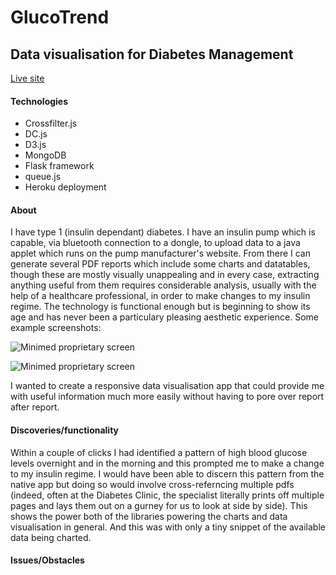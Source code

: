 # GlucoTrend
## Data visualisation for Diabetes Management

[Live site](https://gluco-trend.herokuapp.com/)

#### Technologies
* Crossfilter.js
* DC.js
* D3.js
* MongoDB
* Flask framework
* queue.js
* Heroku deployment

#### About
I have type 1 (insulin dependant) diabetes.  I have an insulin pump which is capable, via bluetooth connection to a dongle, to upload data to a java applet which runs on the pump manufacturer's website.  From there I can generate several PDF reports which include some charts and datatables, though these are mostly visually unappealing and in every case, extracting anything useful from them requires considerable analysis, usually with the help of a healthcare professional, in order to make changes to my insulin regime.  The technology is functional enough but is beginning to show its age and has never been a particulary pleasing aesthetic experience. Some example screenshots:

![Minimed proprietary screen](https://github.com/adam-p/markdown-here/raw/master/src/common/images/minimed2.png)

![Minimed proprietary screen](https://github.com/adam-p/markdown-here/raw/master/src/common/images/minimed3.png)

I wanted to create a responsive data visualisation app that could provide me with useful information much more easily without having to pore over report after report.

#### Discoveries/functionality
Within a couple of clicks I had identified a pattern of high blood glucose levels overnight and in the morning and this prompted me to make a change to my insulin regime.  I would have been able to discern this pattern from the native app but doing so would involve cross-referncing multiple pdfs (indeed, often at the Diabetes Clinic, the specialist literally prints off multiple pages and lays them out on a gurney for us to look at side by side). This shows the power both of the libraries powering the charts and data visualisation in general. And this was with only a tiny snippet of the available data being charted.

#### Issues/Obstacles

